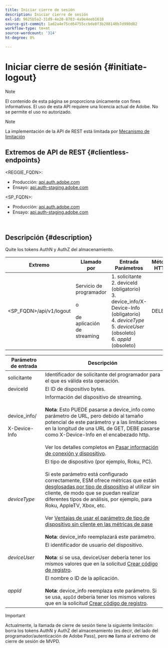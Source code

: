 ```yaml
---
title: Iniciar cierre de sesión
description: Iniciar cierre de sesión
exl-id: 9625b5a2-31d9-4e20-8703-4a9e4eeb1618
source-git-commit: 1ad2a4e75cd64755ccbde8f3b208148b7d990d82
workflow-type: tm+mt
source-wordcount: '314'
ht-degree: 0%

---
```


# Iniciar cierre de sesión {#initiate-logout}

>[!NOTE]
>
>El contenido de esta página se proporciona únicamente con fines informativos. El uso de esta API requiere una licencia actual de Adobe. No se permite el uso no autorizado.

>[!NOTE]
>
> La implementación de la API de REST está limitada por [Mecanismo de limitación](/help/authentication/throttling-mechanism.md)

## Extremos de API de REST {#clientless-endpoints}

&lt;REGGIE_FQDN>:

* Producción: [api.auth.adobe.com](http://api.auth.adobe.com/)
* Ensayo: [api.auth-staging.adobe.com](http://api.auth-staging.adobe.com/)

&lt;SP_FQDN>:

* Producción: [api.auth.adobe.com](http://api.auth.adobe.com/)
* Ensayo: [api.auth-staging.adobe.com](http://api.auth-staging.adobe.com/)

</br>

## Descripción {#description}

Quite los tokens AuthN y AuthZ del almacenamiento.


| Extremo | Llamado </br> por | Entrada   </br>Parámetros | Método HTTP </br> | Respuesta | Respuesta HTTP </br> |
| --- | --- | --- | --- | --- | --- |
| &lt;SP_FQDN>/api/v1/logout | Servicio de programador </br></br>o</br></br>de aplicación de streaming | 1. solicitante</br>2.  deviceId (obligatorio)</br>3.  device_info/X-Device-Info (obligatorio)</br>4.  _deviceType_</br> 5.  _deviceUser_ (obsoleto)</br>6.  _appId_ (obsoleto) | DELETE | Ninguno | 204 |


| Parámetro de entrada | Descripción |
| --- | --- |
| solicitante | Identificador de solicitante del programador para el que es válida esta operación. |
| deviceId | El ID de dispositivo bytes. |
| device_info/</br></br>X-Device-Info | Información del dispositivo de streaming.</br></br>**Nota**: Esto PUEDE pasarse a device_info como parámetro de URL, pero debido al tamaño potencial de este parámetro y a las limitaciones en la longitud de una URL de GET, DEBE pasarse como X-Device-Info en el encabezado http. </br></br>Ver los detalles completos en [Pasar información de conexión y dispositivo](/help/authentication/passing-client-information-device-connection-and-application.md). |
| _deviceType_ | El tipo de dispositivo (por ejemplo, Roku, PC).</br></br>Si este parámetro está configurado correctamente, ESM ofrece métricas que están [desglosadas por tipo de dispositivo](/help/authentication/entitlement-service-monitoring-overview.md#clientless_device_type) al utilizar sin cliente, de modo que se puedan realizar diferentes tipos de análisis, por ejemplo, para Roku, AppleTV, Xbox, etc.</br></br>Ver [Ventajas de usar el parámetro de tipo de dispositivo sin cliente en las métricas de pase ](/help/authentication/benefits-of-using-the-clientless-devicetype-parameter-in-pass-metrics.md)</br></br>**Nota**: device_info reemplazará este parámetro. |
| _deviceUser_ | El identificador de usuario del dispositivo.</br></br>**Nota**: si se usa, deviceUser debería tener los mismos valores que en la solicitud [Crear código de registro](/help/authentication/registration-code-request.md). |
| _appId_ | El nombre o ID de la aplicación. </br></br>**Nota**: device_info reemplaza este parámetro. Si se usa, `appId` debería tener los mismos valores que en la solicitud [Crear código de registro](/help/authentication/registration-code-request.md). |

>[!IMPORTANT]
> 
>Actualmente, la llamada de cierre de sesión tiene la siguiente limitación: borra los tokens AuthN y AuthZ del almacenamiento (es decir, del lado del programador/autenticación de Adobe Pass), pero **no** llama al extremo de cierre de sesión de MVPD.
